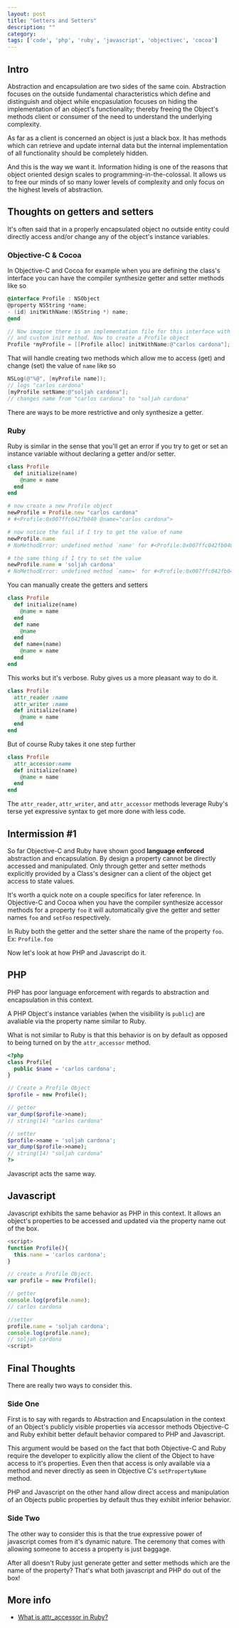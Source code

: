 ```yaml
---
layout: post
title: "Getters and Setters"
description: ""
category: 
tags: ['code', 'php', 'ruby', 'javascript', 'objectivec', 'cocoa']
---
```

## Intro

Abstraction and encapsulation are two sides of the same coin. Abstraction
focuses on the outside fundamental characteristics which define and distinguish
and object while encpasulation focuses on hiding the implementation of an
object's functionality; thereby freeing the Object's methods client or consumer 
of the need to understand the underlying complexity.

As far as a client is concerned an object is just a black box. It has methods
which can retrieve and update internal data but the internal implementation of all functionality should be completely
hidden.

And this is the way we want it. Information hiding is one of the reasons that
object oriented design scales to programming-in-the-colossal. It allows us to
free our minds of so many lower levels of complexity and only focus on the
highest levels of abstraction.

## Thoughts on getters and setters

It's often said that in a properly encapsulated object no outside entity could
directly access and/or change any of the object's instance variables.

### Objective-C & Cocoa

In Objective-C and Cocoa for example when you are defining the class's interface you can
have the compiler synthesize getter and setter methods like so

```objectivec
@interface Profile : NSObject
@property NSString *name;
- (id) initWithName:(NSString *) name;
@end

// Now imagine there is an implementation file for this interface with property
// and custom init method. Now to create a Profile object
Profile *myProfile = [[Profile alloc] initWithName:@"carlos cardona"];
```

That will handle creating two methods which allow me to access (get) and change
(set) the value of `name` like so

```objectivec
NSLog(@"%@", [myProfile name]);
// logs "carlos cardona"
[myProfile setName:@"soljah cardona"];
// changes name from "carlos cardona" to "soljah cardona"
```

There are ways to be more restrictive and only synthesize a getter.

### Ruby

Ruby is similar in the sense that you'll get an error if you try to get or set
an instance variable without declaring a getter and/or setter.

```ruby
class Profile
  def initialize(name)
    @name = name
  end
end

# now create a new Profile object
newProfile = Profile.new "carlos cardona"
# #<Profile:0x007ffc042fb040 @name="carlos cardona">

# now notice the fail if I try to get the value of name
newProfile.name
# NoMethodError: undefined method `name' for #<Profile:0x007ffc042fb040 @name="carlos cardona">

# the same thing if I try to set the value
newProfile.name = 'soljah cardona'
# NoMethodError: undefined method `name=' for #<Profile:0x007ffc042fb040 @name="carlos cardona">
```

You can manually create the getters and setters

```ruby
class Profile
  def initialize(name)
    @name = name
  end
  def name
    @name
  end
  def name=(name)
    @name = name 
  end
end
```

This works but it's verbose. Ruby gives us a more pleasant way to do it.

```ruby
class Profile
  attr_reader :name
  attr_writer :name
  def initialize(name)
    @name = name
  end
end
```

But of course Ruby takes it one step further

```ruby
class Profile
  attr_accessor:name
  def initialize(name)
    @name = name
  end
end
```

The `attr_reader`, `attr_writer`, and `attr_accessor` methods leverage Ruby's terse yet expressive
syntax to get more done with less code.

## Intermission #1

So far Objective-C and Ruby have shown good **language enforced** abstraction
and encapsulation. By design a property cannot be directly accessed and
manipulated. Only through getter and setter methods explicitly provided by a
Class's designer can a client of the object get access to state values.

It's worth a quick note on a couple specifics for later reference. In
Objective-C and Cocoa when you have the compiler synthesize accessor methods for
a property `foo` it will automatically give the getter and setter names `foo`
and `setFoo` respectively.

In Ruby both the getter and the setter share the name of the property `foo`. Ex:
`Profile.foo`

Now let's look at how PHP and Javascript do it.

## PHP

PHP has poor language enforcement with regards to abstraction and encapsulation
in this context.

A PHP Object's instance variables (when the visibility is `public`) are
avaliable via the property name similar to Ruby.

What is not similar to Ruby is that this behavior is on by default as opposed to
being turned on by the `attr_accessor` method.

```php
<?php
class Profile{
  public $name = 'carlos cardona';
}

// Create a Profile Object
$profile = new Profile();

// getter
var_dump($profile->name);
// string(14) "carlos cardona"  

// setter
$profile->name = 'soljah cardona';
var_dump($profile->name);
// string(14) "soljah cardona"
?>
```

Javascript acts the same way.

## Javascript

Javascript exhibits the same behavior as PHP in this context. It allows an
object's properties to be accessed and updated via the property name out of the
box. 

```javascript
<script>
function Profile(){
  this.name = 'carlos cardona';
}

// create a Profile Object.
var profile = new Profile();

// getter
console.log(profile.name);
// carlos cardona

//setter
profile.name = 'soljah cardona';
console.log(profile.name);
// soljah cardona
<script>
```

## Final Thoughts

There are really two ways to consider this. 

### Side One

First is to say with regards to Abstraction and Encapsulation in the context of an Object's publicly visible
properties via accessor methods Objective-C and Ruby exhibit better default
behavior compared to PHP and Javascript.

This argument would be based on the fact that both Objective-C and Ruby require
the developer to explicitly allow the client of the Object to have access to
it's properties. Even then that access is only available via a method and never
directly as seen in Objective C's `setPropertyName` method.

PHP and Javascript on the other hand allow direct access and manipulation of an
Objects public properties by default thus they exhibit inferior behavior.

### Side Two

The other way to consider this is that the true expressive power of javascript
comes from it's dynamic nature. The ceremony that comes with allowing someone to
access a property is just baggage. 

After all doesn't Ruby just generate getter and setter methods which are the
name of the property? That's what both javascript and PHP do out of the box!

## More info

* [What is attr_accessor in Ruby?](http://stackoverflow.com/questions/4370960/what-is-attr-accessor-in-ruby)
